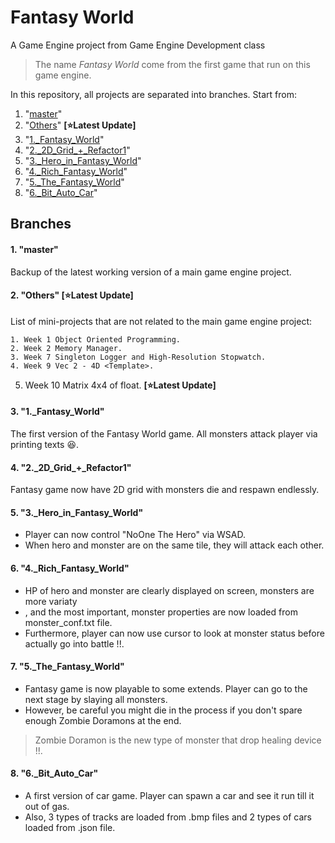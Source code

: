 # Fantasy World
A Game Engine project from Game Engine Development class
>The name _Fantasy World_ come from the first game that run on this game engine.

In this repository, all projects are separated into branches. Start from:
1. "[master](https://github.com/Azurifle/fantasyworld/tree/Others#1-master)"
2. "[Others](https://github.com/Azurifle/fantasyworld/tree/Others#2-others-starlatest-update)" **[:star:Latest Update]**
3. "[1.\_Fantasy\_World](https://github.com/Azurifle/fantasyworld/tree/Others#3-1_fantasy_world)"
4. "[2.\_2D\_Grid\_+\_Refactor1](https://github.com/Azurifle/fantasyworld/tree/Others#4-2_2d_grid__refactor1)"
5. "[3.\_Hero\_in\_Fantasy\_World](https://github.com/Azurifle/fantasyworld/tree/Others#5-3_hero_in_fantasy_world)"
6. "[4.\_Rich\_Fantasy\_World](https://github.com/Azurifle/fantasyworld/tree/Others#6-4_rich_fantasy_world)"
7. "[5.\_The\_Fantasy\_World](https://github.com/Azurifle/fantasyworld/tree/Others#7-5_the_fantasy_world)"
8. "[6.\_Bit\_Auto\_Car](https://github.com/Azurifle/fantasyworld/tree/Others#8-6_bit_auto_car)"

## Branches
#### 1. "master"
Backup of the latest working version of a main game engine project.

#### 2. "Others" [:star:Latest Update]
List of mini-projects that are not related to the main game engine project:

    1. Week 1 Object Oriented Programming.
    2. Week 2 Memory Manager.
    3. Week 7 Singleton Logger and High-Resolution Stopwatch.
    4. Week 9 Vec 2 - 4D <Template>.
  5. Week 10 Matrix 4x4 of float. **[:star:Latest Update]**

#### 3. "1.\_Fantasy\_World"
The first version of the Fantasy World game. All monsters attack player via printing texts :laughing:.

#### 4. "2.\_2D\_Grid\_+\_Refactor1"
Fantasy game now have 2D grid with monsters die and respawn endlessly.

#### 5. "3.\_Hero\_in\_Fantasy\_World"
- Player can now control "NoOne The Hero" via WSAD. 
- When hero and monster are on the same tile, they will attack each other.

#### 6. "4.\_Rich\_Fantasy\_World"
- HP of hero and monster are clearly displayed on screen, monsters are more variaty
- , and the most important, monster properties are now loaded from monster_conf.txt file.
- Furthermore, player can now use cursor to look at monster status before actually go into battle !!.

#### 7. "5.\_The\_Fantasy\_World"
- Fantasy game is now playable to some extends. Player can go to the next stage by slaying all monsters. 
- However, be careful you might die in the process if you don't spare enough Zombie Doramons at the end.
>Zombie Doramon is the new type of monster that drop healing device !!.

#### 8. "6.\_Bit\_Auto\_Car"
- A first version of car game. Player can spawn a car and see it run till it out of gas. 
- Also, 3 types of tracks are loaded from .bmp files and 2 types of cars loaded from .json file.

